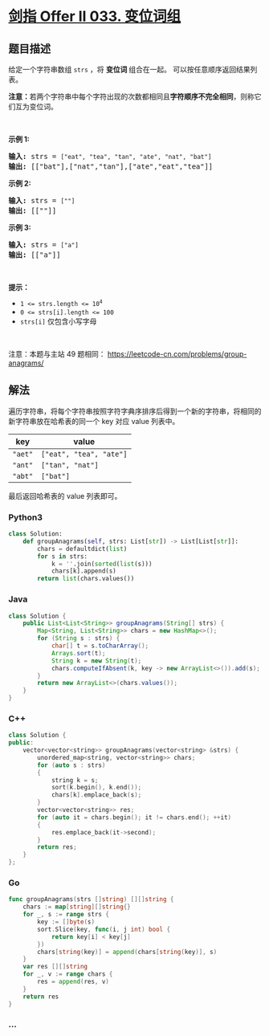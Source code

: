 # [剑指 Offer II 033. 变位词组](https://leetcode-cn.com/problems/sfvd7V)

## 题目描述

<!-- 这里写题目描述 -->

<p>给定一个字符串数组 <code>strs</code> ，将&nbsp;<strong>变位词&nbsp;</strong>组合在一起。 可以按任意顺序返回结果列表。</p>

<p><strong>注意：</strong>若两个字符串中每个字符出现的次数都相同且<strong>字符顺序不完全相同</strong>，则称它们互为变位词。</p>

<p>&nbsp;</p>

<p><strong>示例 1:</strong></p>

<pre>
<strong>输入:</strong> strs = <code>[&quot;eat&quot;, &quot;tea&quot;, &quot;tan&quot;, &quot;ate&quot;, &quot;nat&quot;, &quot;bat&quot;]</code>
<strong>输出: </strong>[[&quot;bat&quot;],[&quot;nat&quot;,&quot;tan&quot;],[&quot;ate&quot;,&quot;eat&quot;,&quot;tea&quot;]]</pre>

<p><strong>示例 2:</strong></p>

<pre>
<strong>输入:</strong> strs = <code>[&quot;&quot;]</code>
<strong>输出: </strong>[[&quot;&quot;]]
</pre>

<p><strong>示例 3:</strong></p>

<pre>
<strong>输入:</strong> strs = <code>[&quot;a&quot;]</code>
<strong>输出: </strong>[[&quot;a&quot;]]</pre>

<p>&nbsp;</p>

<p><strong>提示：</strong></p>

<ul>
	<li><code>1 &lt;= strs.length &lt;= 10<sup>4</sup></code></li>
	<li><code>0 &lt;= strs[i].length &lt;= 100</code></li>
	<li><code>strs[i]</code>&nbsp;仅包含小写字母</li>
</ul>

<p>&nbsp;</p>

<p><meta charset="UTF-8" />注意：本题与主站 49&nbsp;题相同：&nbsp;<a href="https://leetcode-cn.com/problems/group-anagrams/">https://leetcode-cn.com/problems/group-anagrams/</a></p>

## 解法

<!-- 这里可写通用的实现逻辑 -->

遍历字符串，将每个字符串按照字符字典序排序后得到一个新的字符串，将相同的新字符串放在哈希表的同一个 key 对应 value 列表中。

| key     | value                   |
| ------- | ----------------------- |
| `"aet"` | `["eat", "tea", "ate"]` |
| `"ant"` | `["tan", "nat"] `       |
| `"abt"` | `["bat"] `              |

最后返回哈希表的 value 列表即可。

<!-- tabs:start -->

### **Python3**

<!-- 这里可写当前语言的特殊实现逻辑 -->

```python
class Solution:
    def groupAnagrams(self, strs: List[str]) -> List[List[str]]:
        chars = defaultdict(list)
        for s in strs:
            k = ''.join(sorted(list(s)))
            chars[k].append(s)
        return list(chars.values())
```

### **Java**

<!-- 这里可写当前语言的特殊实现逻辑 -->

```java
class Solution {
    public List<List<String>> groupAnagrams(String[] strs) {
        Map<String, List<String>> chars = new HashMap<>();
        for (String s : strs) {
            char[] t = s.toCharArray();
            Arrays.sort(t);
            String k = new String(t);
            chars.computeIfAbsent(k, key -> new ArrayList<>()).add(s);
        }
        return new ArrayList<>(chars.values());
    }
}
```

### **C++**

```cpp
class Solution {
public:
    vector<vector<string>> groupAnagrams(vector<string> &strs) {
        unordered_map<string, vector<string>> chars;
        for (auto s : strs)
        {
            string k = s;
            sort(k.begin(), k.end());
            chars[k].emplace_back(s);
        }
        vector<vector<string>> res;
        for (auto it = chars.begin(); it != chars.end(); ++it)
        {
            res.emplace_back(it->second);
        }
        return res;
    }
};
```

### **Go**

```go
func groupAnagrams(strs []string) [][]string {
	chars := map[string][]string{}
	for _, s := range strs {
		key := []byte(s)
		sort.Slice(key, func(i, j int) bool {
			return key[i] < key[j]
		})
		chars[string(key)] = append(chars[string(key)], s)
	}
	var res [][]string
	for _, v := range chars {
		res = append(res, v)
	}
	return res
}
```

### **...**

```

```

<!-- tabs:end -->
